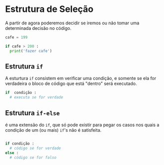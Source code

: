 # Estrutura de Seleção

A partir de agora poderemos decidir se iremos ou não tomar uma determinada decisão no código.

```py
cafe = 199

if cafe > 200 :
  print('fazer cafe')

```

## Estrutura `if`

A esturtura `if` consistem em verificar uma condição, e somente se ela for verdadeira o bloco de código que está "dentro" será executado.

```py
if  condição :
  # executa se for verdade
```

## Estrutura `if-else`

é uma extensão do `if`, que só pode existir para pegar os casos nos quais a condição de um (ou mais) `if`'s não é satisfeita.

```py

if condição :
  # código se for verdade
else :
  # código se for falso
```